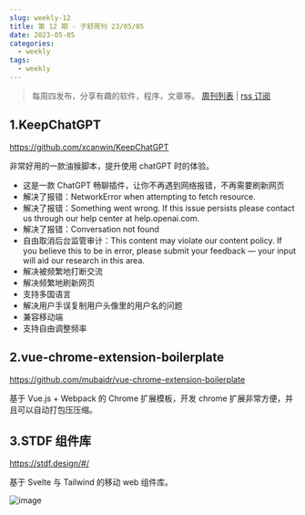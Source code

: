 ```yaml
---
slug: weekly-12
title: 第 12 期 - 子舒周刊 23/05/05
date: 2023-05-05
categories:
  - weekly
tags:
  - weekly
---
```


> 每周四发布，分享有趣的软件，程序，文章等。 [周刊列表](/categories/weekly/) | [rss 订阅](/subscribe/)

## 1.KeepChatGPT

https://github.com/xcanwin/KeepChatGPT

非常好用的一款油猴脚本，提升使用 chatGPT 时的体验。

- 这是一款 ChatGPT 畅聊插件，让你不再遇到网络报错，不再需要刷新网页
- 解决了报错：NetworkError when attempting to fetch resource.
- 解决了报错：Something went wrong. If this issue persists please contact us through our help center at help.openai.com.
- 解决了报错：Conversation not found
- 自由取消后台监管审计：This content may violate our content policy. If you believe this to be in error, please submit your feedback — your input will aid our research in this area.
- 解决被频繁地打断交流
- 解决频繁地刷新网页
- 支持多国语言
- 解决用户手误复制用户头像里的用户名的问题
- 兼容移动端
- 支持自由调整频率

## 2.vue-chrome-extension-boilerplate

https://github.com/mubaidr/vue-chrome-extension-boilerplate

基于 Vue.js + Webpack 的 Chrome 扩展模板，开发 chrome 扩展非常方便，并且可以自动打包压压缩。

## 3.STDF 组件库

https://stdf.design/#/

基于 Svelte 与 Tailwind 的移动 web 组件库。

![image](https://imgurl.zishu.me/images/old/image.5mil4j7gewo0.webp)